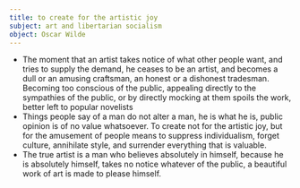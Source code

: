 ```yaml
---
title: to create for the artistic joy
subject: art and libertarian socialism
object: Oscar Wilde
--- 
```

- The moment that an artist takes notice of what other people want, and tries to supply the demand, he ceases to be an artist, and becomes a dull or an amusing craftsman, an honest or a dishonest tradesman. Becoming too conscious of the public, appealing directly to the sympathies of the public, or by directly mocking at them spoils the work, better left to popular novelists
- Things people say of a man do not alter a man, he is what he is, public opinion is of no value whatsoever. To create not for the artistic joy, but for the amusement of people means to suppress individualism, forget culture, annihilate style, and surrender everything that is valuable.
- The true artist is a man who believes absolutely in himself, because he is absolutely himself, takes no notice whatever of the public, a beautiful work of art is made to please himself.

